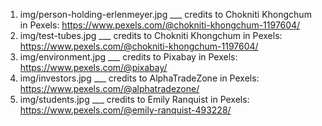 1. img/person-holding-erlenmeyer.jpg ___ credits to Chokniti Khongchum in Pexels: https://www.pexels.com/@chokniti-khongchum-1197604/
2. img/test-tubes.jpg ___ credits to Chokniti Khongchum in Pexels: https://www.pexels.com/@chokniti-khongchum-1197604/
3. img/environment.jpg ___ credits to Pixabay in Pexels: https://www.pexels.com/@pixabay/
4. img/investors.jpg ___ credits to AlphaTradeZone in Pexels: https://www.pexels.com/@alphatradezone/
5. img/students.jpg ___ credits to Emily Ranquist in Pexels: https://www.pexels.com/@emily-ranquist-493228/